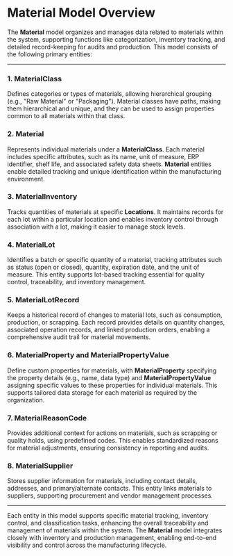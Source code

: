 # Material Model Overview

The **Material** model organizes and manages data related to materials within the system, supporting functions like
categorization, inventory tracking, and detailed record-keeping for audits and production. This model consists of the
following primary entities:

---

### 1. MaterialClass

Defines categories or types of materials, allowing hierarchical grouping (e.g., "Raw Material" or "Packaging"). Material
classes have paths, making them hierarchical and unique, and they can be used to assign properties common to all
materials within that class.

### 2. Material

Represents individual materials under a **MaterialClass**. Each material includes specific attributes, such as its name,
unit of measure, ERP identifier, shelf life, and associated safety data sheets. **Material** entities enable detailed
tracking and unique identification within the manufacturing environment.

### 3. MaterialInventory

Tracks quantities of materials at specific **Locations**. It maintains records for each lot within a particular location
and enables inventory control through association with a lot, making it easier to manage stock levels.

### 4. MaterialLot

Identifies a batch or specific quantity of a material, tracking attributes such as status (open or closed), quantity,
expiration date, and the unit of measure. This entity supports lot-based tracking essential for quality control,
traceability, and inventory management.

### 5. MaterialLotRecord

Keeps a historical record of changes to material lots, such as consumption, production, or scrapping. Each record
provides details on quantity changes, associated operation records, and linked production orders, enabling a
comprehensive audit trail for material movements.

### 6. MaterialProperty and MaterialPropertyValue

Define custom properties for materials, with **MaterialProperty** specifying the property details (e.g., name, data type)
and **MaterialPropertyValue** assigning specific values to these properties for individual materials. This supports
tailored data storage for each material as required by the organization.

### 7. MaterialReasonCode

Provides additional context for actions on materials, such as scrapping or quality holds, using predefined codes. This
enables standardized reasons for material adjustments, ensuring consistency in reporting and audits.

### 8. MaterialSupplier

Stores supplier information for materials, including contact details, addresses, and primary/alternate contacts. This
entity links materials to suppliers, supporting procurement and vendor management processes.

---

Each entity in this model supports specific material tracking, inventory control, and classification tasks, enhancing
the overall traceability and management of materials within the system. The **Material** model integrates closely with
inventory and production management, enabling end-to-end visibility and control across the manufacturing lifecycle.
